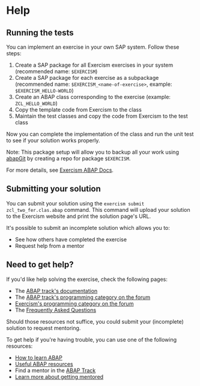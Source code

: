 # Help

## Running the tests

You can implement an exercise in your own SAP system. Follow these steps:

1. Create a SAP package for all Exercism exercises in your system (recommended name: `$EXERCISM`)
2. Create a SAP package for each exercise as a subpackage (recommended name: `$EXERCISM_<name-of-exercise>`, example: `$EXERCISM_HELLO-WORLD`)
3. Create an ABAP class corresponding to the exercise (example: `ZCL_HELLO_WORLD`)
4. Copy the template code from Exercism to the class
5. Maintain the test classes and copy the code from Exercism to the test class

Now you can complete the implementation of the class and run the unit test to see if your solution works properly.

Note: This package setup will allow you to backup all your work using [abapGit](https://abapgit.org) by creating a repo for package `$EXERCISM`.

For more details, see [Exercism ABAP Docs](https://exercism.org/docs/tracks/abap).

## Submitting your solution

You can submit your solution using the `exercism submit zcl_two_fer.clas.abap` command.
This command will upload your solution to the Exercism website and print the solution page's URL.

It's possible to submit an incomplete solution which allows you to:

- See how others have completed the exercise
- Request help from a mentor

## Need to get help?

If you'd like help solving the exercise, check the following pages:

- The [ABAP track's documentation](https://exercism.org/docs/tracks/abap)
- The [ABAP track's programming category on the forum](https://forum.exercism.org/c/programming/abap)
- [Exercism's programming category on the forum](https://forum.exercism.org/c/programming/5)
- The [Frequently Asked Questions](https://exercism.org/docs/using/faqs)

Should those resources not suffice, you could submit your (incomplete) solution to request mentoring.

To get help if you're having trouble, you can use one of the following resources:

- [How to learn ABAP](https://exercism.org/docs/tracks/abap/learning)
- [Useful ABAP resources](https://exercism.org/docs/tracks/abap/resources)
- Find a mentor in the [ABAP Track](https://exercism.org/tracks/abap)
- [Learn more about getting mentored](https://exercism.org/docs/using/feedback/guide-to-being-mentored)